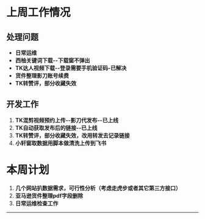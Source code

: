 # 上周工作情况
## **处理问题**
- **日常运维**
- **西柚关键词下载--下载窗不弹出**
- **TK达人视频下载--登录需要手机验证码-已解决**
- **货件整理影刀账号续费**
- **TK转赞评，部分收藏失效**

## **开发工作**
1. **TK混剪视频预约上传--影刀代发布--已上线**
2. **TK自动获取发布后的链接--已上线**
3. **TK转赞评，部分收藏失效，改用转发去记录链接**
4. **小轩窗取数据用脚本做清洗上传到飞书**

# 本周计划
1. **几个网站扒数据需求，可行性分析（考虑走虎步或者其它第三方接口）**
2. **亚马逊货件整理pdf字段删除**
3. **日常运维检查工作**


---
